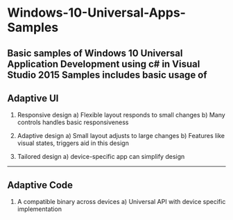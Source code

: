 # Windows-10-Universal-Apps-Samples
Basic samples of Windows 10 Universal Application Development using c# in Visual Studio 2015
Samples includes basic usage of 
----------------------------------------------------------------------------------------------------------------------------
Adaptive UI
----------------------------------------------------------------------------------------------------------------------------
1. Responsive design
  a) Flexible layout responds to small changes
  b) Many controls handles basic responsiveness
2) Adaptive design
  a) Small layout adjusts to large changes
  b) Features like visual states, triggers aid in this design
3. Tailored design
  a) device-specific app can simplify design
----------------------------------------------------------------------------------------------------------------------------
Adaptive Code
----------------------------------------------------------------------------------------------------------------------------
1) A compatible binary across devices
  a) Universal API with device specific implementation


